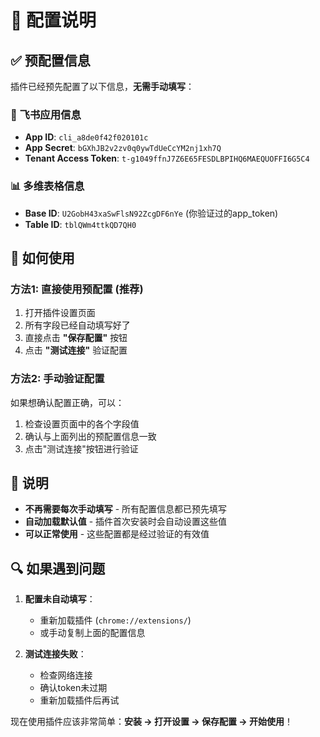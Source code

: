 # 🔧 配置说明

## ✅ 预配置信息

插件已经预先配置了以下信息，**无需手动填写**：

### 🔑 飞书应用信息
- **App ID**: `cli_a8de0f42f020101c`
- **App Secret**: `bGXhJB2v2zv0q0ywTdUeCcYM2nj1xh7Q`
- **Tenant Access Token**: `t-g1049ffnJ7Z6E65FESDLBPIHQ6MAEQUOFFI6G5C4`

### 📊 多维表格信息
- **Base ID**: `U2GobH43xaSwFlsN92ZcgDF6nYe` (你验证过的app_token)
- **Table ID**: `tblQWm4ttkQD7QH0`

## 🚀 如何使用

### 方法1: 直接使用预配置 (推荐)
1. 打开插件设置页面
2. 所有字段已经自动填写好了
3. 直接点击 **"保存配置"** 按钮
4. 点击 **"测试连接"** 验证配置

### 方法2: 手动验证配置
如果想确认配置正确，可以：
1. 检查设置页面中的各个字段值
2. 确认与上面列出的预配置信息一致
3. 点击"测试连接"按钮进行验证

## 📝 说明

- **不再需要每次手动填写** - 所有配置信息都已预先填写
- **自动加载默认值** - 插件首次安装时会自动设置这些值
- **可以正常使用** - 这些配置都是经过验证的有效值

## 🔍 如果遇到问题

1. **配置未自动填写**：
   - 重新加载插件 (`chrome://extensions/`)
   - 或手动复制上面的配置信息

2. **测试连接失败**：
   - 检查网络连接
   - 确认token未过期
   - 重新加载插件后再试

现在使用插件应该非常简单：**安装 → 打开设置 → 保存配置 → 开始使用**！